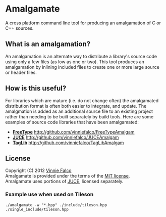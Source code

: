 # Amalgamate

A cross platform command line tool for producing an amalgamation of
C or C++ sources.

## What is an amalgamation?

An amalgamation is an alternate way to distribute a library's source code using
only a few files (as low as one or two). This tool produces an amalgamation by
inlining included files to create one or more large source or header files.

## How is this useful?

For libraries which are mature (i.e. do not change often) the amalgamated
distribution format is often both easier to integrate, and update. The
amalgmation is added as an additional source file to an existing project
rather than needing to be built separately by build tools. Here are some
examples of source code libraries that have been amalgamated:

- **[FreeType][1]** http://github.com/vinniefalco/FreeTypeAmalgam
- **[JUCE][2]** http://github.com/vinniefalco/JUCEAmalgam
- **[TagLib][3]** http://github.com/vinniefalco/TagLibAmalgam

## License

Copyright (C) 2012 [Vinnie Falco][4]<br>
Amalgamate is provided under the terms of the [MIT license][5].<br>
Amalgamate uses portions of [JUCE][2], licensed separately.

[1]: http://www.freetype.org "The FreeType Project"
[2]: http://rawmaterialsoftware.com/juce.php "JUCE"
[3]: http://developer.kde.org/~wheeler/taglib.html "TagLib"
[4]: http://vinniefalco.com "Vinnie Falco's Home Page"
[5]: http://www.opensource.org/licenses/MIT "MIT License"

### Example use when used on Tileson
```shell script
./amalgamate -w "*.hpp" ./include/tileson.hpp ./single_include/tileson.hpp
```
